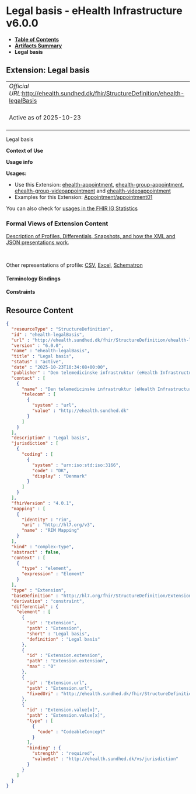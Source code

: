 # Legal basis - eHealth Infrastructure v6.0.0

* [**Table of Contents**](toc.md)
* [**Artifacts Summary**](artifacts.md)
* **Legal basis**

## Extension: Legal basis 

| | |
| :--- | :--- |
| *Official URL*:http://ehealth.sundhed.dk/fhir/StructureDefinition/ehealth-legalBasis | *Version*:6.0.0 |
| Active as of 2025-10-23 | *Computable Name*:ehealth-legalBasis |

Legal basis

**Context of Use**

**Usage info**

**Usages:**

* Use this Extension: [ehealth-appointment](StructureDefinition-ehealth-appointment.md), [ehealth-group-appointment](StructureDefinition-ehealth-group-appointment.md), [ehealth-group-videoappointment](StructureDefinition-ehealth-group-videoappointment.md) and [ehealth-videoappointment](StructureDefinition-ehealth-videoappointment.md)
* Examples for this Extension: [Appointment/appointment01](Appointment-appointment01.md)

You can also check for [usages in the FHIR IG Statistics](https://packages2.fhir.org/xig/dk.ehealth.sundhed.fhir.ig.core|current/StructureDefinition/ehealth-legalBasis)

### Formal Views of Extension Content

 [Description of Profiles, Differentials, Snapshots, and how the XML and JSON presentations work](http://build.fhir.org/ig/FHIR/ig-guidance/readingIgs.html#structure-definitions). 

 

Other representations of profile: [CSV](StructureDefinition-ehealth-legalBasis.csv), [Excel](StructureDefinition-ehealth-legalBasis.xlsx), [Schematron](StructureDefinition-ehealth-legalBasis.sch) 

#### Terminology Bindings

#### Constraints



## Resource Content

```json
{
  "resourceType" : "StructureDefinition",
  "id" : "ehealth-legalBasis",
  "url" : "http://ehealth.sundhed.dk/fhir/StructureDefinition/ehealth-legalBasis",
  "version" : "6.0.0",
  "name" : "ehealth-legalBasis",
  "title" : "Legal basis",
  "status" : "active",
  "date" : "2025-10-23T10:34:08+00:00",
  "publisher" : "Den telemedicinske infrastruktur (eHealth Infrastructure)",
  "contact" : [
    {
      "name" : "Den telemedicinske infrastruktur (eHealth Infrastructure)",
      "telecom" : [
        {
          "system" : "url",
          "value" : "http://ehealth.sundhed.dk"
        }
      ]
    }
  ],
  "description" : "Legal basis",
  "jurisdiction" : [
    {
      "coding" : [
        {
          "system" : "urn:iso:std:iso:3166",
          "code" : "DK",
          "display" : "Denmark"
        }
      ]
    }
  ],
  "fhirVersion" : "4.0.1",
  "mapping" : [
    {
      "identity" : "rim",
      "uri" : "http://hl7.org/v3",
      "name" : "RIM Mapping"
    }
  ],
  "kind" : "complex-type",
  "abstract" : false,
  "context" : [
    {
      "type" : "element",
      "expression" : "Element"
    }
  ],
  "type" : "Extension",
  "baseDefinition" : "http://hl7.org/fhir/StructureDefinition/Extension",
  "derivation" : "constraint",
  "differential" : {
    "element" : [
      {
        "id" : "Extension",
        "path" : "Extension",
        "short" : "Legal basis",
        "definition" : "Legal basis"
      },
      {
        "id" : "Extension.extension",
        "path" : "Extension.extension",
        "max" : "0"
      },
      {
        "id" : "Extension.url",
        "path" : "Extension.url",
        "fixedUri" : "http://ehealth.sundhed.dk/fhir/StructureDefinition/ehealth-legalBasis"
      },
      {
        "id" : "Extension.value[x]",
        "path" : "Extension.value[x]",
        "type" : [
          {
            "code" : "CodeableConcept"
          }
        ],
        "binding" : {
          "strength" : "required",
          "valueSet" : "http://ehealth.sundhed.dk/vs/jurisdiction"
        }
      }
    ]
  }
}

```
